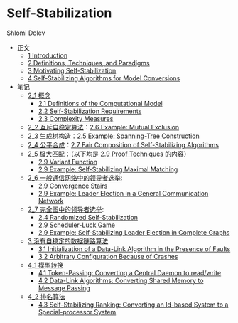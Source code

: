 # Self-Stabilization

Shlomi Dolev

- 正文
  - [1 Introduction](book_1.md)
  - [2 Definitions, Techniques, and Paradigms](book_2.md)
  - [3 Motivating Self-Stabilization](book_3.md)
  - [4 Self-Stabilizing Algorithms for Model Conversions](book_4.md)
- 笔记
  - [2_1 概念](note_2_1.md)
    - [2.1 Definitions of the Computational Model](book_2_1.md)
    - [2.2 Self-Stabilization Requirements](book_2_2.md)
    - [2.3 Complexity Measures](book_2_3.md)
  - [2_2 互斥自稳定算法](note_2_2.md)：[2.6 Example: Mutual Exclusion](book_2_6.md)
  - [2_3 生成树构造](note_2_3.md)：[2.5 Example: Spanning-Tree Construction](book_2_5.md)
  - [2_4 公平合成](note_2_4.md)：[2.7 Fair Composition of Self-Stabilizing Algorithms](book_2_7.md)
  - [2_5 极大匹配](note_2_5.md)：（以下均是 [2.9 Proof Techniques](book_2_9.md) 的内容）
    - [2.9 Variant Function](book_2_9.md#variant-function)
    - [2.9 Example: Self-Stabilizing Maximal Matching](book_2_9.md#example-self-stabilizing-maximal-matching)
  - [2_6 一般通信网络中的领导者选举](note_2_6.md):
    - [2.9 Convergence Stairs](book_2_9.md#convergence-stairs)
    - [2.9 Example: Leader Election in a General Communication Network](book_2_9.md#example-leader-election-in-a-general-communication-network)
  - [2_7 完全图中的领导者选举](note_2_7.md):
    - [2.4 Randomized Self-Stabilization](book_2_4.md)
    - [2.9 Scheduler-Luck Game](book_2_9.md#scheduler-luck-game)
    - [2.9 Example: Self-Stabilizing Leader Election in Complete Graphs](book_2_9.md#example-self-stabilizing-leader-election-in-complete-graphs)
  - [3 没有自稳定的数据链路算法](note_3.md)
    - [3.1 Initialization of a Data-Link Algorithm in the Presence of Faults](book_3_1.md)
    - [3.2 Arbitrary Configuration Because of Crashes](book_3_2.md)
  - [4_1 模型转换](note_4_1.md)
    - [4.1 Token-Passing: Converting a Central Daemon to read/write](book_4_1.md)
    - [4.2 Data-Link Algorithms: Converting Shared Memory to Message Passing](book_4_2.md)
  - [4_2 排名算法](note_4_2.md)
    - [4.3 Self-Stabilizing Ranking: Converting an Id-based System to a Special-processor System](book_4_3.md)
